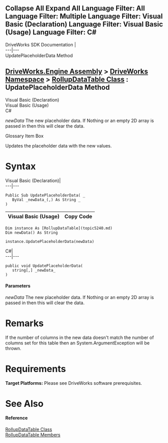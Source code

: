        

 Collapse All Expand All  Language Filter: All  Language Filter: Multiple  Language Filter: Visual Basic (Declaration) Language Filter: Visual Basic (Usage) Language Filter: C#  
---  
DriveWorks SDK Documentation  |   
---|---  
UpdatePlaceholderData Method   
  
[DriveWorks.Engine Assembly](topic2156.md) > [DriveWorks Namespace](topic2159.md) > [RollupDataTable Class](topic5240.md) : UpdatePlaceholderData Method  
---  
  
Visual Basic (Declaration)    
Visual Basic (Usage)    
C# 

_newData_
    The new placeholder data. If Nothing or an empty 2D array is passed in then this will clear the data.

Glossary Item Box

Updates the placeholder data with the new values. 

# Syntax

Visual Basic (Declaration)|   
---|---  
      
    
    Public Sub UpdatePlaceholderData( _
       ByVal _newData_(,) As String _
    )   
  
Visual Basic (Usage)| Copy Code  
---|---  
      
    
    Dim instance As [RollupDataTable](topic5240.md)
    Dim newData() As String
     
    instance.UpdatePlaceholderData(newData)  
  
C#|   
---|---  
      
    
    public void UpdatePlaceholderData( 
       string[,] _newData_
    )  
  
#### Parameters

 _newData_
    The new placeholder data. If Nothing or an empty 2D array is passed in then this will clear the data.

# Remarks

If the number of columns in the new data doesn't match the number of columns set for this table then an System.ArgumentException will be thrown.

# Requirements

**Target Platforms:** Please see DriveWorks software prerequisites.

# See Also

#### Reference

[RollupDataTable Class](topic5240.md)   
[RollupDataTable Members](topic5241.md)


